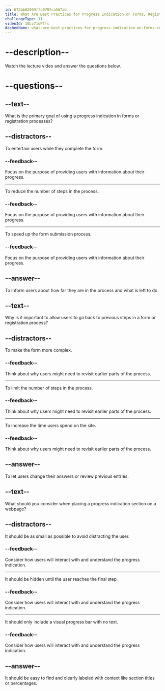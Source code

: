 ```yaml
---
id: 672bb02009ffc0797ca567ab
title: What Are Best Practices for Progress Indication on Forms, Registration, and Setup?
challengeType: 11
videoId: 1GLv71oPffs
dashedName: what-are-best-practices-for-progress-indication-on-forms-registration-and-setup
---
```


# --description--

Watch the lecture video and answer the questions below.

# --questions--

## --text--

What is the primary goal of using a progress indication in forms or registration processes?

## --distractors--

To entertain users while they complete the form.

### --feedback--

Focus on the purpose of providing users with information about their progress.

---

To reduce the number of steps in the process.

### --feedback--

Focus on the purpose of providing users with information about their progress.

---

To speed up the form submission process.

### --feedback--

Focus on the purpose of providing users with information about their progress.

## --answer--

To inform users about how far they are in the process and what is left to do.

## --text--

Why is it important to allow users to go back to previous steps in a form or registration process?

## --distractors--

To make the form more complex.

### --feedback--

Think about why users might need to revisit earlier parts of the process.

---

To limit the number of steps in the process.

### --feedback--

Think about why users might need to revisit earlier parts of the process.

---

To increase the time users spend on the site.

### --feedback--

Think about why users might need to revisit earlier parts of the process.

## --answer--

To let users change their answers or review previous entries.

## --text--

What should you consider when placing a progress indication section on a webpage?

## --distractors--

It should be as small as possible to avoid distracting the user.

### --feedback--

Consider how users will interact with and understand the progress indication.

---

It should be hidden until the user reaches the final step.

### --feedback--

Consider how users will interact with and understand the progress indication.

---

It should only include a visual progress bar with no text.

### --feedback--

Consider how users will interact with and understand the progress indication.

## --answer--

It should be easy to find and clearly labeled with context like section titles or percentages.


